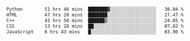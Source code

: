 <!--START_SECTION:waka-->

```txt
Python        51 hrs 46 mins  ███████▓░░░░░░░░░░░░░░░░░   30.04 %
HTML          47 hrs 20 mins  ███████░░░░░░░░░░░░░░░░░░   27.47 %
C++           42 hrs 50 mins  ██████▒░░░░░░░░░░░░░░░░░░   24.85 %
CSS           13 hrs 28 mins  ██░░░░░░░░░░░░░░░░░░░░░░░   07.82 %
JavaScript    6 hrs 43 mins   █░░░░░░░░░░░░░░░░░░░░░░░░   03.90 %
```

<!--END_SECTION:waka-->
